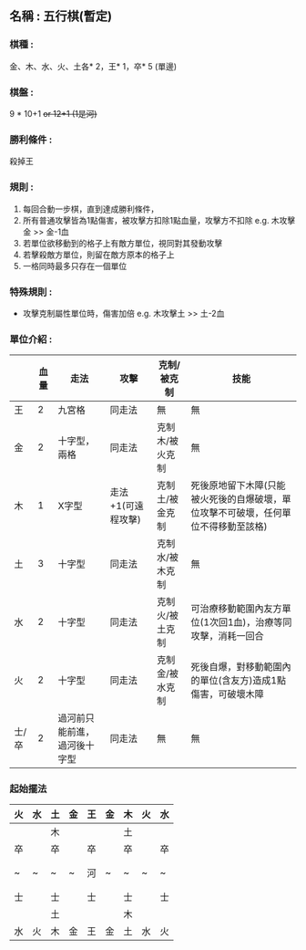 ## 名稱 : 五行棋(暫定)

### 棋種 : 
金、木、水、火、土各* 2，王* 1，卒* 5	(單邊)

### 棋盤 : 
9 * 10+1 ~~or 12+1 (1是河)~~

### 勝利條件 : 
殺掉王

### 規則 : 
1. 每回合動一步棋，直到達成勝利條件，
2. 所有普通攻擊皆為1點傷害，被攻擊方扣除1點血量，攻擊方不扣除 e.g. 木攻擊金 >> 金-1血
3. 若單位欲移動到的格子上有敵方單位，視同對其發動攻擊
4. 若擊殺敵方單位，則留在敵方原本的格子上
5. 一格同時最多只存在一個單位

### 特殊規則 : 
* 攻擊克制屬性單位時，傷害加倍 e.g. 木攻擊土 >> 土-2血

### 單位介紹 : 


|       | 血量 | 走法                         | 攻擊               | 克制/被克制     | 技能                                                                               |
| ----- | ---- | ---------------------------- | ------------------ | --------------- | ---------------------------------------------------------------------------------- | 
| 王    | 2    | 九宮格                       | 同走法             | 無              | 無                                                                                 |     
| 金    | 2    | 十字型，兩格                 | 同走法             | 克制木/被火克制 | 無                                                                                 |     
| 木    | 1    | X字型                        | 走法+1(可遠程攻擊) | 克制土/被金克制 | 死後原地留下木障(只能被火死後的自爆破壞，單位攻擊不可破壞，任何單位不得移動至該格) |     
| 土    | 3    | 十字型                       | 同走法             | 克制水/被木克制 | 無                                                                                 |     
| 水    | 2    | 十字型                       | 同走法             | 克制火/被土克制 | 可治療移動範圍內友方單位(1次回1血)，治療等同攻擊，消耗一回合                       |     
| 火    | 2    | 十字型                       | 同走法             | 克制金/被水克制 | 死後自爆，對移動範圍內的單位(含友方)造成1點傷害，可破壞木障                        |     
| 士/卒 | 2    | 過河前只能前進，過河後十字型 | 同走法             | 無              | 無                                                                                 |     

### 起始擺法

|  火  |  水  |  土  |  金  |  王  |  金  |  木  |  火  |  水  |
| --- | --- | --- | --- | --- | --- | --- | --- | --- |
|  |  | 木 |  |  |  | 土 |  |  |
| 卒 |  | 卒 |  | 卒 |  | 卒 |  | 卒 |
|  |  |  |  |  |  |  |  |  |
|  |  |  |  |  |  |  |  |  |
| ~ | ~ | ~ | ~ | 河 | ~ | ~ | ~ | ~ |
|  |  |  |  |  |  |  |  |  |
|  |  |  |  |  |  |  |  |  |
| 士 |  | 士 |  | 士 |  | 士 |  | 士 |
|  |  | 土 |  |  |  | 木 |  |  |
|  水  |  火  |  木  |  金  |  王  |  金  |  土  |  水  |  火  |